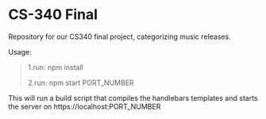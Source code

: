 # CS-340 Final
Repository for our CS340 final project, categorizing music releases.

Usage:

> 1.run: npm install
> 
> 2.run: npm start PORT_NUMBER


This will run a build script that compiles the handlebars templates and starts the server on https://localhost:PORT_NUMBER 
